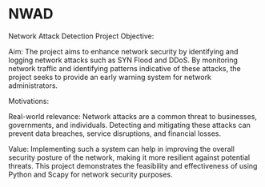 # NWAD
Network Attack Detection Project 
Objective:

Aim: The project aims to enhance network security by identifying and logging network attacks such as SYN Flood and DDoS. By monitoring network traffic and identifying patterns indicative of these attacks, the project seeks to provide an early warning system for network administrators.

Motivations:

Real-world relevance: Network attacks are a common threat to businesses, governments, and individuals. Detecting and mitigating these attacks can prevent data breaches, service disruptions, and financial losses.

Value: Implementing such a system can help in improving the overall security posture of the network, making it more resilient against potential threats. This project demonstrates the feasibility and effectiveness of using Python and Scapy for network security purposes.
